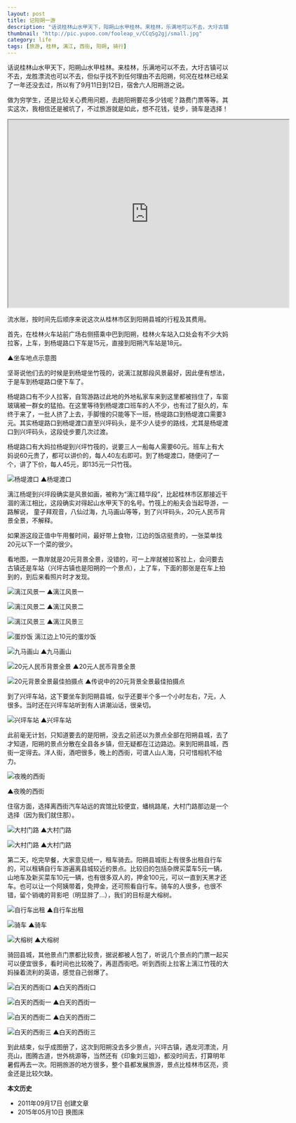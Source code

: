 ```yaml
---
layout: post
title: 记阳朔一游
description: "话说桂林山水甲天下，阳朔山水甲桂林。来桂林，乐满地可以不去，大圩古镇可以不去，龙胜漂流也可以不去，但似乎找不到任何理由不去阳朔，何况在桂林已经呆了一年还没去过，所以有了9月11日到12日，宿舍六人阳朔游之说。"
thumbnail: "http://pic.yupoo.com/fooleap_v/CCqSg2gj/small.jpg"
category: life
tags: [旅游, 桂林, 漓江, 西街, 阳朔, 骑行]
---
```


话说桂林山水甲天下，阳朔山水甲桂林。来桂林，乐满地可以不去，大圩古镇可以不去，龙胜漂流也可以不去，但似乎找不到任何理由不去阳朔，何况在桂林已经呆了一年还没去过，所以有了9月11日到12日，宿舍六人阳朔游之说。

做为穷学生，还是比较关心费用问题，去趟阳朔要花多少钱呢？路费门票等等。其实这次，我相信还是被坑了，不过旅游就是如此，想不花钱，徒步，骑车是选择！

<iframe src="https://www.google.com/maps/d/embed?mid=zFVCPErrCRCw.kKMMU3Qs-JaE" width="640" height="427"></iframe>

流水账，按时间先后顺序来说这次从桂林市区到阳朔县城的行程及其费用。

首先，在桂林火车站前广场右侧搭乘中巴到阳朔，桂林火车站入口处会有不少大妈拉客，上车，到杨堤路口下车是15元，直接到阳朔汽车站是18元。

<script type="text/javascript" src="http://api.map.baidu.com/api?v=2.0&amp;ak=FCcc6261f101cd4ccefee22113a609de"></script>

<div id="hmap"></div>
<style>
#hmap {width:100%;}
.anchorBL{display:none;}
</style>
<script type="text/javascript">
    jQuery("#hmap").height(jQuery("#hmap").width()*2/3);
    var map = new BMap.Map("hmap",{mapType: BMAP_HYBRID_MAP});     
	var point = new BMap.Point(110.2898120373,25.268058921597);
	map.centerAndZoom(point, 19);
	var marker = new BMap.Marker(point);
	map.addOverlay(marker);
	marker.setAnimation(BMAP_ANIMATION_BOUNCE);
</script>

▲坐车地点示意图

坚哥说他们去的时候是到杨堤坐竹筏的，说漓江就那段风景最好，因此便有想法，于是车到杨堤路口便下车了。

杨堤路口有不少人拉客，自驾游路过此地的外地私家车来到这里都被挡住了，车窗玻璃被一群女的猛拍。在这里等待到杨堤渡口班车的人不少，也有过了挺久的，车终于来了，一批人挤了上去，手脚慢的只能等下一班，杨堤路口到杨堤渡口需要3元。其实杨堤路口到杨堤渡口直至兴坪码头，是不少人徒步的路线，尤其是杨堤渡口到兴坪码头，这段徒步要几次过渡。

杨堤路口有大妈拉杨堤到兴坪竹筏的，说要三人一船每人需要60元。班车上有大妈说60元贵了，都可以讲价的，每人40左右即可。到了杨堤渡口，随便问了一个，讲了下价，每人45元，即135元一只竹筏。

![杨堤渡口]({{site.IMG_PATH}}/travel-in-yangshuo-01.jpg_640)
▲杨堤渡口

漓江杨堤到兴坪段确实是风景如画，被称为“漓江精华段”，比起桂林市区那接近干涸的漓江相比，这段确实对得起山水甲天下的名号。竹筏上的船夫会当起导游，一路解说， 童子拜观音，八仙过海，九马画山等等，到了兴坪码头，20元人民币背景全景，不解释。

如果游这段正值中午用餐时间，最好带上食物，江边的饭店挺贵的，一张菜单找20元以下一个菜的很少。

看地图，一靠岸就是20元背景全景，没错的，可一上岸就被拉客拉上，会问要去古镇还是车站（兴坪古镇也是阳朔的一个景点），上了车，下面的那张是在车上拍到的，到后来看照片时才发现。

![漓江风景一]({{site.IMG_PATH}}/travel-in-yangshuo-02.jpg_640)
▲漓江风景一

![漓江风景二]({{site.IMG_PATH}}/travel-in-yangshuo-03.jpg_640)
▲漓江风景二

![漓江风景三]({{site.IMG_PATH}}/travel-in-yangshuo-04.jpg_640)
▲漓江风景三

![蛋炒饭]({{site.IMG_PATH}}/travel-in-yangshuo-05.jpg_640)
漓江边上10元的蛋炒饭

![九马画山]({{site.IMG_PATH}}/travel-in-yangshuo-06.jpg_640)
▲九马画山

![20元人民币背景全景]({{site.IMG_PATH}}/travel-in-yangshuo-07.jpg_640)
▲20元人民币背景全景

![20元背景全景最佳拍摄点]({{site.IMG_PATH}}/travel-in-yangshuo-08.jpg_640)
▲传说中的20元背景全景最佳拍摄点

到了兴坪车站，这下要坐车到阳朔县城，似乎还要半个多一个小时左右，7元，人很多。当时还在兴坪车站听到有人讲潮汕话，很亲切。

![兴坪车站]({{site.IMG_PATH}}/travel-in-yangshuo-09.jpg_640)
▲兴坪车站

此前毫无计划，只知道要去的是阳朔，没去之前还以为景点全部在阳朔县城，去了才知道，阳朔的景点分散在全县各乡镇，但无疑都在江边路边。来到阳朔县城，西街一定得去。洋人街，酒吧很多，晚上的西街，可谓人山人海，只可惜相机不给力。

![夜晚的西街]({{site.IMG_PATH}}/travel-in-yangshuo-10.jpg_640)

▲夜晚的西街

住宿方面，选择离西街汽车站远的宾馆比较便宜，蟠桃路尾，大村门路那边是一个选择（因为我们就住那）。

![大村门路]({{site.IMG_PATH}}/travel-in-yangshuo-11.jpg_640)
▲大村门路

![大村门路]({{site.IMG_PATH}}/travel-in-yangshuo-12.jpg_640)
▲大村门路

第二天，吃完早餐，大家意见统一，租车骑去。阳朔县城街上有很多出租自行车的，可以租辆自行车游遍离县城较近的景点。比较旧的包括杂牌买菜车5元一辆，山地车及新买菜车10元一辆，也有很多双人的，押金100元，可以一直到天黑才还车。也可以让一个阿姨带着，免押金，还可照看自行车。骑车的人很多，也很不错，留个销魂的背影吧（明显胖了...），我们的目标是大榕树。

![自行车出租]({{site.IMG_PATH}}/travel-in-yangshuo-13.jpg_640)
▲自行车出租

![骑车]({{site.IMG_PATH}}/travel-in-yangshuo-14.jpg_640)
▲骑车

![大榕树]({{site.IMG_PATH}}/travel-in-yangshuo-15.jpg_640)
▲大榕树

骑回县城，其他景点门票都比较贵，据说都被人包了，听说几个景点的门票一起买可以便宜很多，看时间也比较晚了，再逛西街吧。听到西街上拉客上漓江竹筏的大妈操着流利的英语，感觉自己弱爆了。

![白天的西街口]({{site.IMG_PATH}}/travel-in-yangshuo-16.jpg_640)
▲白天的西街口

![白天的西街一]({{site.IMG_PATH}}/travel-in-yangshuo-17.jpg_640)
▲白天的西街一

![白天的西街二]({{site.IMG_PATH}}/travel-in-yangshuo-18.jpg_640)
▲白天的西街二

![白天的西街三]({{site.IMG_PATH}}/travel-in-yangshuo-19.jpg_640)
▲白天的西街三

到此结束，似乎成图册了，这次到阳朔没去多少景点，兴坪古镇，遇龙河漂流，月亮山，图腾古道，世外桃源等，当然还有《印象刘三姐》，都没时间去，打算明年暑假再去一次。阳朔旅游的地方很多，整个县都发展旅游，景点比桂林市区亮，资金还是比较欠缺。

**本文历史**

* 2011年09月17日 创建文章
* 2015年05月10日 换图床